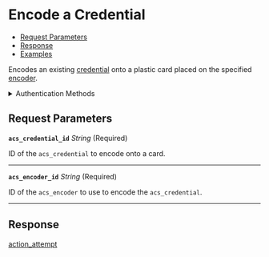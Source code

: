 # Encode a Credential

- [Request Parameters](#request-parameters)
- [Response](#response)
- [Examples](#examples)

Encodes an existing [credential](../../../capability-guides/access-systems/managing-credentials.md) onto a plastic card placed on the specified [encoder](../../../capability-guides/access-systems/working-with-card-encoders-and-scanners/README.md).


<details>

<summary>Authentication Methods</summary>

- API key
- Personal access token
  <br>Must also include the `seam-workspace` header in the request.

To learn more, see [Authentication](https://docs.seam.co/latest/api/authentication).
</details>

## Request Parameters

**`acs_credential_id`** *String* (Required)

ID of the `acs_credential` to encode onto a card.

---

**`acs_encoder_id`** *String* (Required)

ID of the `acs_encoder` to use to encode the `acs_credential`.

---


## Response

[action\_attempt](./)

